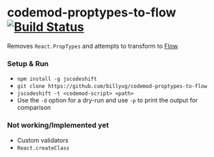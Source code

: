 # codemod-proptypes-to-flow [![Build Status](https://travis-ci.org/billyvg/codemod-proptypes-to-flow.svg?branch=master)](https://travis-ci.org/billyvg/codemod-proptypes-to-flow)
Removes `React.PropTypes` and attempts to transform to [Flow](http://flowtype.org/).

### Setup & Run
  * `npm install -g jscodeshift`
  * `git clone https://github.com/billyvg/codemod-proptypes-to-flow` 
  * `jscodeshift -t <codemod-script> <path>`
  * Use the `-d` option for a dry-run and use `-p` to print the output
    for comparison

### Not working/Implemented yet
  * Custom validators
  * `React.createClass`
